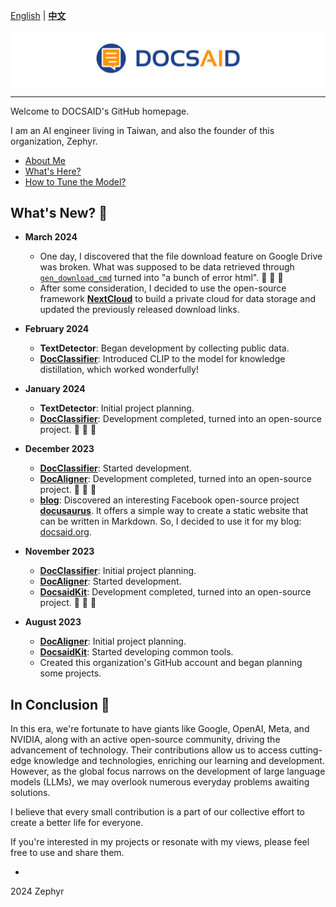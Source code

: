 [English](./profile/README_en.md) | **[中文](./profile/README.md)**

<div align="center">
  <img src="https://github.com/DocsaidLab/.github/blob/main/cover.png" width="1000"/>
</div>

---

Welcome to DOCSAID's GitHub homepage.

I am an AI engineer living in Taiwan, and also the founder of this organization, Zephyr.

- [About Me](./about-me.md)
- [What's Here?](./whats-here.md)
- [How to Tune the Model?](./how-to-tune-the-model.md)

## What's New? 🚀

- **March 2024**

  - One day, I discovered that the file download feature on Google Drive was broken. What was supposed to be data retrieved through [`gen_download_cmd`](https://github.com/DocsaidLab/DocsaidKit/blob/f281acd3f7f688fa7a71b70d92c6d3ef0ea2f5ca/docsaidkit/utils/utils.py#L66) turned into "a bunch of error html". 👻 👻 👻
  - After some consideration, I decided to use the open-source framework [**NextCloud**](https://github.com/nextcloud) to build a private cloud for data storage and updated the previously released download links.

- **February 2024**

  - **TextDetector**: Began development by collecting public data.
  - [**DocClassifier**](https://github.com/DocsaidLab/DocClassifier): Introduced CLIP to the model for knowledge distillation, which worked wonderfully!

- **January 2024**

  - **TextDetector**: Initial project planning.
  - [**DocClassifier**](https://github.com/DocsaidLab/DocClassifier): Development completed, turned into an open-source project. 🎉 🎉 🎉

- **December 2023**

  - [**DocClassifier**](https://github.com/DocsaidLab/DocClassifier): Started development.
  - [**DocAligner**](https://github.com/DocsaidLab/DocAligner): Development completed, turned into an open-source project. 🎉 🎉 🎉
  - [**blog**](https://github.com/DocsaidLab/blog): Discovered an interesting Facebook open-source project [**docusaurus**](https://github.com/facebook/docusaurus). It offers a simple way to create a static website that can be written in Markdown. So, I decided to use it for my blog: [docsaid.org](https://docsaid.org/).

- **November 2023**

  - [**DocClassifier**](https://github.com/DocsaidLab/DocClassifier): Initial project planning.
  - [**DocAligner**](https://github.com/DocsaidLab/DocAligner): Started development.
  - [**DocsaidKit**](https://github.com/DocsaidLab/DocsaidKit): Development completed, turned into an open-source project. 🎉 🎉 🎉

- **August 2023**

  - [**DocAligner**](https://github.com/DocsaidLab/DocAligner): Initial project planning.
  - [**DocsaidKit**](https://github.com/DocsaidLab/DocsaidKit): Started developing common tools.
  - Created this organization's GitHub account and began planning some projects.

## In Conclusion 🍹

In this era, we're fortunate to have giants like Google, OpenAI, Meta, and NVIDIA, along with an active open-source community, driving the advancement of technology. Their contributions allow us to access cutting-edge knowledge and technologies, enriching our learning and development. However, as the global focus narrows on the development of large language models (LLMs), we may overlook numerous everyday problems awaiting solutions.

I believe that every small contribution is a part of our collective effort to create a better life for everyone.

If you're interested in my projects or resonate with my views, please feel free to use and share them.

*

2024 Zephyr







